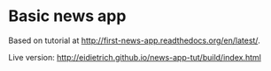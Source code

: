 # Basic news app

Based on tutorial at http://first-news-app.readthedocs.org/en/latest/.

Live version: http://eidietrich.github.io/news-app-tut/build/index.html